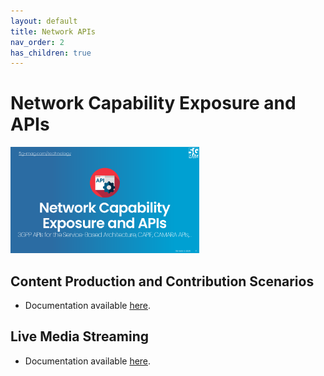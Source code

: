 ```yaml
---
layout: default
title: Network APIs
nav_order: 2
has_children: true
---
```


# Network Capability Exposure and APIs
<img src="../../assets/images/title_NetworkAPI.png" width="60%">

##  Content Production and Contribution Scenarios
- Documentation available [here](https://5g-mag.github.io/Tech/pages/Network_APIs/Content_Production/Content_Production_Contribution.html).

## Live Media Streaming
- Documentation available [here](https://5g-mag.github.io/Tech/pages/Network_APIs/Live_Media_Distribution/Live_Media_Distribution.html).
